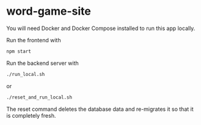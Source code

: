 # word-game-site

You will need Docker and Docker Compose installed to run this app locally.

Run the frontend with

```sh
npm start
```

Run the backend server with

```sh
./run_local.sh
```

or

```sh
./reset_and_run_local.sh
```

The reset command deletes the database data and re-migrates it so that it is completely fresh.
